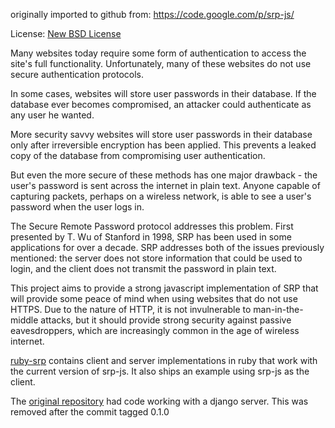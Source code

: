 originally imported to github from: https://code.google.com/p/srp-js/

License: [New BSD License](http://www.opensource.org/licenses/bsd-license.php)

Many websites today require some form of authentication to access the site's full functionality. Unfortunately, many of these websites do not use secure authentication protocols.

In some cases, websites will store user passwords in their database. If the database ever becomes compromised, an attacker could authenticate as any user he wanted.

More security savvy websites will store user passwords in their database only after irreversible encryption has been applied. This prevents a leaked copy of the database from compromising user authentication.

But even the more secure of these methods has one major drawback - the user's password is sent across the internet in plain text. Anyone capable of capturing packets, perhaps on a wireless network, is able to see a user's password when the user logs in.

The Secure Remote Password protocol addresses this problem. First presented by T. Wu of Stanford in 1998, SRP has been used in some applications for over a decade. SRP addresses both of the issues previously mentioned: the server does not store information that could be used to login, and the client does not transmit the password in plain text.

This project aims to provide a strong javascript implementation of SRP that will provide some peace of mind when using websites that do not use HTTPS. Due to the nature of HTTP, it is not invulnerable to man-in-the-middle attacks, but it should provide strong security against passive eavesdroppers, which are increasingly common in the age of wireless internet.

[ruby-srp](https://github.com/leapcode/ruby-srp) contains client and server implementations in ruby that work with the current version of srp-js. It also ships an example using srp-js as the client.

The [original repository](https://code.google.com/p/srp-js/) had code working with a django server. This was removed after the commit tagged 0.1.0

